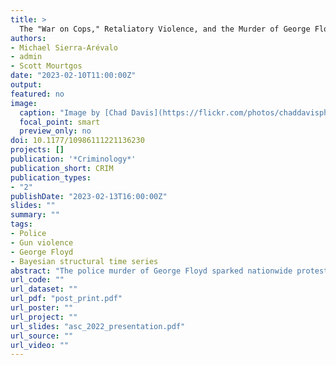 ```yaml
---
title: >
  The "War on Cops," Retaliatory Violence, and the Murder of George Floyd
authors:
- Michael Sierra-Arévalo
- admin
- Scott Mourtgos
date: "2023-02-10T11:00:00Z"
output: 
featured: no
image:
  caption: "Image by [Chad Davis](https://flickr.com/photos/chaddavisphotography/) on [Flickr](https://flic.kr/p/2j7Gp9i), [CC BY-SA 2.0](https://creativecommons.org/licenses/by-sa/2.0/)"
  focal_point: smart
  preview_only: no
doi: 10.1177/10986111221136230
projects: []
publication: '*Criminology*'
publication_short: CRIM
publication_types: 
- "2"
publishDate: "2023-02-13T16:00:00Z"
slides: ""
summary: ""
tags:
- Police
- Gun violence
- George Floyd
- Bayesian structural time series
abstract: "The police murder of George Floyd sparked nationwide protests in the summer of 2020 and revived claims that public outcry over such high-profile police killings perpetuated a violent *war on cops*. Using data collected by the Gun Violence Archive (GVA) on firearm assaults of U.S. police officers, we use Bayesian structural time series (BSTS) modeling to empirically assess if and how patterns of firearm assault on police officers in the United States were influenced by the police murder of George Floyd. Our analysis finds that the murder of George Floyd was associated with a 3-week spike in firearm assaults on police, after which the trend in firearms assaults dropped to levels only slightly above that which were predicted by pre-Floyd data. We discuss potential explanations for these findings and consider their relevance to the contemporary discussion of a *war on cops*, violence, and officer safety."
url_code: ""
url_dataset: ""
url_pdf: "post_print.pdf"
url_poster: ""
url_project: ""
url_slides: "asc_2022_presentation.pdf"
url_source: ""
url_video: ""
---
```


